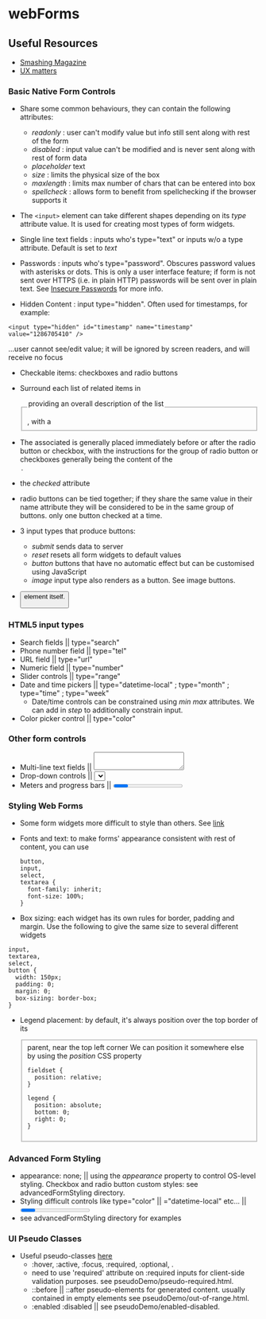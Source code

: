 # webForms

## Useful Resources 

- [Smashing Magazine](https://www.smashingmagazine.com/)
- [UX matters](https://www.uxmatters.com/)

### Basic Native Form Controls 

- Share some common behaviours, they can contain the following attributes:
  - *readonly* : user can't modify value but info still sent along with rest of the form
  - *disabled* : input value can't be modified and is never sent along with rest of form data
  - *placeholder* text
  - *size* : limits the physical size of the box
  - *maxlength* : limits max number of chars that can be entered into box
  - *spellcheck* : allows form  to benefit from spellchecking if the browser supports it

- The ``` <input> ``` element can take different shapes depending on its *type* attribute value.
It is used for creating most types of form widgets. 

- Single line text fields : inputs who's type="text" or inputs w/o a type attribute. Default is set to *text*

- Passwords : inputs who's type="password". Obscures password values with asterisks or dots. This is only a user interface feature; if form is not sent over HTTPS (i.e. in plain HTTP) passwords will be sent over in plain text. See [Insecure Passwords](https://developer.mozilla.org/en-US/docs/Web/Security/Insecure_passwords) for more info. 

- Hidden Content : input type="hidden". Often used for timestamps, for example:

```
<input type="hidden" id="timestamp" name="timestamp" value="1286705410" />
```
...user cannot see/edit value; it will be ignored by screen readers, and will receive no focus

-  Checkable items: checkboxes and radio buttons
  - Surround each list of related items in <fieldset> , with a <legend> providing an overall description of the list
  - The associated <label> is generally placed immediately before or after the radio button or checkbox, with the instructions for the group of radio button or checkboxes generally being the content of the <legend>.
  - the *checked* attribute
  - radio buttons can be tied together; if they share the same value in their name attribute they will be considered to be in the same group of buttons. only one button checked at a time. 
  - 3 input types that produce buttons:
    - *submit* sends data to server
    - *reset* resets all form widgets to default values
    - *button* buttons that have no automatic effect but can be customised using JavaScript
    - *image* input type also renders as a button. See image buttons. 

- <button> element itself.

### HTML5 input types
- Search fields || type="search"
- Phone number field || type="tel"
- URL field || type="url"
- Numeric field || type="number"
- Slider controls || type="range"
- Date and time pickers || type="datetime-local" ; type="month" ; type="time" ; type="week"
  - Date/time controls can be constrained using *min* *max* attributes. We can add in *step* to additionally constrain input.   
- Color picker control || type="color" 

### Other form controls
- Multi-line text fields || <textarea></textarea>
- Drop-down controls || <select> & <option>
- Meters and progress bars || <progress>

### Styling Web Forms
- Some form widgets more difficult to style than others. See [link](https://developer.mozilla.org/en-US/docs/Learn/Forms/Styling_web_forms#styling_simple_form_widgets)

- Fonts and text: to make forms' appearance consistent with rest of content, you can use 
  ```
  button,
  input,
  select,
  textarea {
    font-family: inherit;
    font-size: 100%;
  }
  ```

- Box sizing: each widget has its own rules for border, padding and margin. Use the following to give the same size to several different widgets
```
input,
textarea,
select,
button {
  width: 150px;
  padding: 0;
  margin: 0;
  box-sizing: border-box;
}
```

- Legend placement: by default, it's always position over the top border of its <fieldset> parent, near the top left corner
  We can position it somewhere else by using the *position* CSS property

  ```
  fieldset {
    position: relative;
  }

  legend {
    position: absolute;
    bottom: 0;
    right: 0;
  }
  ```

### Advanced Form Styling 

- appearance: none; || using the *appearance* property to control OS-level styling. Checkbox and radio button custom styles: see advancedFormStyling directory. 
- Styling difficult controls like type="color" || ="datetime-local" etc... || <progress>, <meter>, <select>, <input> ...any dropdown menu...
- see advancedFormStyling directory for examples

### UI Pseudo Classes

- Useful pseudo-classes [here](https://developer.mozilla.org/en-US/docs/Learn/Forms/UI_pseudo-classes#what_pseudo-classes_do_we_have_available)
  - :hover, :active, :focus, :required, :optional, .
  - need to use 'required' <html> attribute on :required inputs for client-side validation purposes. see pseudoDemo/pseudo-required.html.
  - ::before || ::after pseudo-elements for generated content. usually contained in empty <span> elements see pseudoDemo/out-of-range.html.
  - :enabled :disabled || see pseudoDemo/enabled-disabled. 